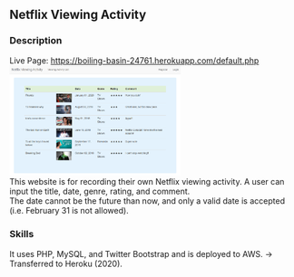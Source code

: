 ## Netflix Viewing Activity

### Description
Live Page: <a href="https://boiling-basin-24761.herokuapp.com/default.php" target="_blank"> https://boiling-basin-24761.herokuapp.com/default.php </a> 
<br />
<img src="img/ListPage.PNG" alt="Netflix Viewing Activitiy webpage" width="60%" height="60%"/>
<br />
This website is for recording their own Netflix viewing activity. A user can input the title, date, genre, rating, and comment.
<br />
The date cannot be the future than now, and only a valid date is accepted (i.e. February 31 is not allowed).
<br />

### Skills
It uses PHP, MySQL, and Twitter Bootstrap and is deployed to AWS. -> Transferred to Heroku (2020).